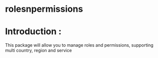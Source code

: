# rolesnpermissions
# Introduction :
This package will allow you to manage roles and permissions, supporting multi country, region and service

